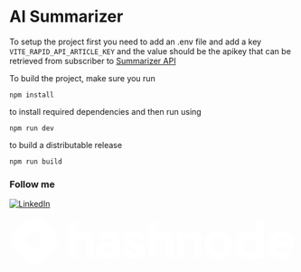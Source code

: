 # AI Summarizer

To setup the project first you need to add an .env file and add a key `VITE_RAPID_API_ARTICLE_KEY` and the value should be the apikey that can be retrieved from subscriber to [Summarizer API](https://rapidapi.com/restyler/api/article-extractor-and-summarizer)

To build the project, make sure you run

```
npm install
```

to install required dependencies and then run using

```
npm run dev
```

to build a distributable release

```
npm run build
```

### Follow me

<a href="https://www.linkedin.com/in/nilaybarot/" target="_blank"><img src="https://img.shields.io/badge/LinkedIn-%230077B5.svg?&style=flat-square&logo=linkedin&logoColor=white" alt="LinkedIn"></a>

<a href="https://nullbyte.hashnode.dev/" target="_blank"><svg fill="none" viewBox="0 0 334 56" xmlns="http://www.w3.org/2000/svg"><path fill="#fff" fill-rule="evenodd" d="M4.464 18.71c-5.133 5.131-5.133 13.449 0 18.58l14.868 14.862c5.133 5.13 13.454 5.13 18.586 0L52.786 37.29c5.133-5.13 5.133-13.448 0-18.579L37.918 3.848c-5.133-5.13-13.454-5.13-18.586 0L4.464 18.71ZM35.13 34.503a9.193 9.193 0 0 0 0-13.006 9.2 9.2 0 0 0-13.01 0 9.193 9.193 0 0 0 0 13.006 9.202 9.202 0 0 0 13.01 0Z" clip-rule="evenodd"/><path fill="#fff" d="M69.636 49.346V5.966h8.599v18.28l-1.032-1.375c.726-1.872 1.892-3.247 3.497-4.126 1.643-.917 3.554-1.375 5.733-1.375 2.37 0 4.433.496 6.191 1.49a10.498 10.498 0 0 1 4.185 4.183c.994 1.757 1.49 3.82 1.49 6.19v20.113H89.7v-18.28c0-1.223-.248-2.273-.745-3.152a4.97 4.97 0 0 0-2.006-2.063c-.841-.497-1.835-.745-2.981-.745-1.109 0-2.102.248-2.981.745a5.354 5.354 0 0 0-2.064 2.063c-.459.879-.688 1.93-.688 3.152v18.28h-8.6ZM112.496 50.034c-2.255 0-4.204-.363-5.848-1.089-1.643-.726-2.904-1.757-3.783-3.094-.879-1.376-1.319-3-1.319-4.871 0-1.758.401-3.305 1.204-4.642.802-1.375 2.025-2.522 3.669-3.438 1.681-.917 3.764-1.567 6.248-1.949l9.574-1.547v6.304l-8.026 1.432c-1.223.23-2.159.63-2.809 1.204-.649.535-.974 1.318-.974 2.35 0 .954.363 1.7 1.089 2.234.726.535 1.624.802 2.694.802 1.414 0 2.657-.305 3.727-.916 1.07-.612 1.891-1.433 2.465-2.465a6.928 6.928 0 0 0 .917-3.495v-8.138c0-1.184-.478-2.177-1.433-2.98-.917-.802-2.179-1.203-3.784-1.203-1.529 0-2.885.42-4.07 1.26-1.147.841-1.987 1.95-2.523 3.325l-6.879-3.267a11.175 11.175 0 0 1 2.924-4.527c1.338-1.26 2.943-2.235 4.815-2.923 1.873-.687 3.918-1.031 6.134-1.031 2.637 0 4.969.477 6.994 1.432 2.026.956 3.593 2.293 4.701 4.012 1.147 1.68 1.72 3.648 1.72 5.902v20.63h-8.026v-5.042l1.949-.344c-.917 1.375-1.93 2.521-3.038 3.438a11.21 11.21 0 0 1-3.726 1.948c-1.376.459-2.905.688-4.586.688ZM147.351 50.034c-3.44 0-6.44-.802-9-2.407-2.523-1.643-4.243-3.84-5.16-6.59l6.306-2.98c.803 1.681 1.892 3 3.268 3.954a7.86 7.86 0 0 0 4.586 1.433c1.223 0 2.159-.248 2.809-.745.65-.497.975-1.184.975-2.063 0-.459-.115-.84-.344-1.146-.23-.344-.574-.65-1.032-.917-.459-.267-1.032-.497-1.72-.688l-5.332-1.49c-2.56-.726-4.528-1.89-5.904-3.495-1.376-1.643-2.064-3.572-2.064-5.788 0-1.949.497-3.649 1.49-5.1.994-1.452 2.389-2.58 4.185-3.381 1.797-.841 3.86-1.261 6.192-1.261 3.057 0 5.732.726 8.026 2.177 2.331 1.414 3.974 3.42 4.93 6.017l-6.364 2.98c-.458-1.299-1.299-2.33-2.522-3.094-1.185-.802-2.542-1.203-4.07-1.203-1.109 0-1.988.229-2.637.687-.612.459-.918 1.089-.918 1.891 0 .42.115.803.344 1.146.23.344.593.65 1.09.917.535.268 1.184.516 1.949.745l4.987 1.49c2.599.764 4.586 1.93 5.962 3.496 1.376 1.528 2.064 3.419 2.064 5.673 0 1.948-.516 3.648-1.548 5.1-.993 1.452-2.388 2.598-4.185 3.439-1.796.802-3.917 1.203-6.363 1.203ZM163.44 49.346V5.966h8.599v18.28l-1.032-1.375c.726-1.872 1.892-3.247 3.497-4.126 1.643-.917 3.554-1.375 5.733-1.375 2.369 0 4.433.496 6.191 1.49a10.501 10.501 0 0 1 4.185 4.183c.994 1.757 1.49 3.82 1.49 6.19v20.113h-8.599v-18.28c0-1.223-.248-2.273-.745-3.152a4.971 4.971 0 0 0-2.006-2.063c-.841-.497-1.835-.745-2.981-.745-1.109 0-2.102.248-2.981.745a5.357 5.357 0 0 0-2.064 2.063c-.459.879-.688 1.93-.688 3.152v18.28h-8.599ZM196.611 49.346V18.058h8.026v6.189l-.459-1.376c.727-1.872 1.892-3.247 3.497-4.126 1.644-.917 3.555-1.375 5.733-1.375 2.37 0 4.433.496 6.191 1.49a10.489 10.489 0 0 1 4.185 4.183c.994 1.757 1.491 3.82 1.491 6.19v20.113h-8.599v-18.28c0-1.223-.249-2.273-.745-3.152a4.973 4.973 0 0 0-2.007-2.063c-.841-.497-1.834-.745-2.981-.745-1.108 0-2.102.248-2.981.745a5.357 5.357 0 0 0-2.064 2.063c-.458.879-.688 1.93-.688 3.152v18.28h-8.599ZM245.318 50.034c-3.095 0-5.923-.707-8.484-2.12a16.664 16.664 0 0 1-6.077-5.788c-1.49-2.483-2.236-5.291-2.236-8.424 0-3.171.746-5.979 2.236-8.424a16.664 16.664 0 0 1 6.077-5.788c2.561-1.413 5.389-2.12 8.484-2.12 3.096 0 5.905.707 8.428 2.12 2.522 1.414 4.528 3.343 6.019 5.788 1.529 2.445 2.293 5.253 2.293 8.424 0 3.133-.764 5.94-2.293 8.424-1.491 2.445-3.497 4.374-6.019 5.788-2.523 1.413-5.332 2.12-8.428 2.12Zm0-7.736c1.567 0 2.924-.363 4.071-1.089 1.184-.726 2.102-1.738 2.751-3.037.688-1.3 1.032-2.79 1.032-4.47 0-1.681-.344-3.152-1.032-4.413-.649-1.299-1.567-2.31-2.751-3.037-1.147-.764-2.504-1.146-4.071-1.146-1.567 0-2.942.382-4.127 1.146-1.185.726-2.121 1.738-2.809 3.037-.65 1.261-.975 2.732-.975 4.413 0 1.68.325 3.17.975 4.47.688 1.299 1.624 2.311 2.809 3.037s2.56 1.089 4.127 1.089ZM280.71 50.034c-3.057 0-5.79-.726-8.197-2.178-2.408-1.451-4.319-3.419-5.733-5.902-1.376-2.483-2.064-5.234-2.064-8.252 0-3.056.707-5.807 2.121-8.252 1.414-2.483 3.325-4.45 5.733-5.903 2.408-1.451 5.102-2.177 8.083-2.177 2.293 0 4.319.44 6.077 1.318 1.796.84 3.21 2.044 4.242 3.61l-1.319 1.72V5.965h8.6v43.38h-8.026v-5.73l.802 1.776c-1.07 1.528-2.522 2.694-4.357 3.496-1.834.764-3.821 1.146-5.962 1.146Zm1.032-7.736c1.567 0 2.943-.363 4.128-1.089s2.102-1.738 2.752-3.037c.687-1.3 1.031-2.79 1.031-4.47 0-1.681-.344-3.171-1.031-4.47-.65-1.299-1.567-2.311-2.752-3.037-1.185-.726-2.561-1.089-4.128-1.089-1.567 0-2.981.382-4.242 1.146-1.223.726-2.178 1.738-2.866 3.037-.688 1.261-1.032 2.732-1.032 4.413 0 1.68.344 3.17 1.032 4.47.688 1.299 1.643 2.311 2.866 3.037 1.261.726 2.675 1.089 4.242 1.089ZM318.481 50.034c-3.325 0-6.211-.726-8.657-2.178-2.446-1.49-4.338-3.476-5.675-5.96-1.338-2.483-2.007-5.233-2.007-8.251 0-3.133.688-5.922 2.064-8.367 1.414-2.445 3.306-4.374 5.676-5.788 2.369-1.413 5.044-2.12 8.025-2.12 2.485 0 4.682.4 6.593 1.203 1.911.764 3.516 1.853 4.815 3.267a14.224 14.224 0 0 1 3.039 4.928c.688 1.834 1.032 3.84 1.032 6.017 0 .611-.039 1.223-.115 1.834-.038.573-.134 1.07-.287 1.49h-23.446v-6.304h18.574l-4.071 2.98c.383-1.643.363-3.094-.057-4.355-.42-1.3-1.166-2.311-2.236-3.037-1.032-.765-2.312-1.146-3.841-1.146-1.49 0-2.771.362-3.841 1.088-1.07.726-1.872 1.796-2.407 3.21-.535 1.413-.746 3.132-.631 5.157-.153 1.757.057 3.305.631 4.642.573 1.337 1.452 2.387 2.637 3.151 1.184.726 2.618 1.09 4.299 1.09 1.529 0 2.828-.306 3.898-.918a6.544 6.544 0 0 0 2.58-2.521l6.88 3.266c-.612 1.529-1.587 2.866-2.924 4.012-1.3 1.146-2.847 2.044-4.644 2.693-1.796.611-3.764.917-5.904.917Z"/>
</svg>
</a>